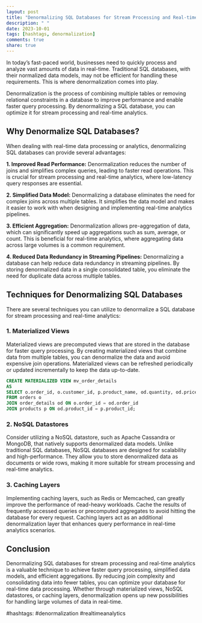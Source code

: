 ```yaml
---
layout: post
title: "Denormalizing SQL Databases for Stream Processing and Real-time Analytics"
description: " "
date: 2023-10-01
tags: [hashtags, denormalization]
comments: true
share: true
---
```


In today’s fast-paced world, businesses need to quickly process and analyze vast amounts of data in real-time. Traditional SQL databases, with their normalized data models, may not be efficient for handling these requirements. This is where denormalization comes into play.

Denormalization is the process of combining multiple tables or removing relational constraints in a database to improve performance and enable faster query processing. By denormalizing a SQL database, you can optimize it for stream processing and real-time analytics.

## Why Denormalize SQL Databases?

When dealing with real-time data processing or analytics, denormalizing SQL databases can provide several advantages:

**1. Improved Read Performance:** Denormalization reduces the number of joins and simplifies complex queries, leading to faster read operations. This is crucial for stream processing and real-time analytics, where low-latency query responses are essential.

**2. Simplified Data Model:** Denormalizing a database eliminates the need for complex joins across multiple tables. It simplifies the data model and makes it easier to work with when designing and implementing real-time analytics pipelines.

**3. Efficient Aggregation:** Denormalization allows pre-aggregation of data, which can significantly speed up aggregations such as sum, average, or count. This is beneficial for real-time analytics, where aggregating data across large volumes is a common requirement.

**4. Reduced Data Redundancy in Streaming Pipelines:** Denormalizing a database can help reduce data redundancy in streaming pipelines. By storing denormalized data in a single consolidated table, you eliminate the need for duplicate data across multiple tables.

## Techniques for Denormalizing SQL Databases

There are several techniques you can utilize to denormalize a SQL database for stream processing and real-time analytics:

### 1. Materialized Views

Materialized views are precomputed views that are stored in the database for faster query processing. By creating materialized views that combine data from multiple tables, you can denormalize the data and avoid expensive join operations. Materialized views can be refreshed periodically or updated incrementally to keep the data up-to-date.

```sql
CREATE MATERIALIZED VIEW mv_order_details
AS
SELECT o.order_id, o.customer_id, p.product_name, od.quantity, od.price
FROM orders o
JOIN order_details od ON o.order_id = od.order_id
JOIN products p ON od.product_id = p.product_id;
```

### 2. NoSQL Datastores

Consider utilizing a NoSQL datastore, such as Apache Cassandra or MongoDB, that natively supports denormalized data models. Unlike traditional SQL databases, NoSQL databases are designed for scalability and high-performance. They allow you to store denormalized data as documents or wide rows, making it more suitable for stream processing and real-time analytics.

### 3. Caching Layers

Implementing caching layers, such as Redis or Memcached, can greatly improve the performance of read-heavy workloads. Cache the results of frequently accessed queries or precomputed aggregates to avoid hitting the database for every request. Caching layers act as an additional denormalization layer that enhances query performance in real-time analytics scenarios.

## Conclusion

Denormalizing SQL databases for stream processing and real-time analytics is a valuable technique to achieve faster query processing, simplified data models, and efficient aggregations. By reducing join complexity and consolidating data into fewer tables, you can optimize your database for real-time data processing. Whether through materialized views, NoSQL datastores, or caching layers, denormalization opens up new possibilities for handling large volumes of data in real-time.

#hashtags: #denormalization #realtimeanalytics
